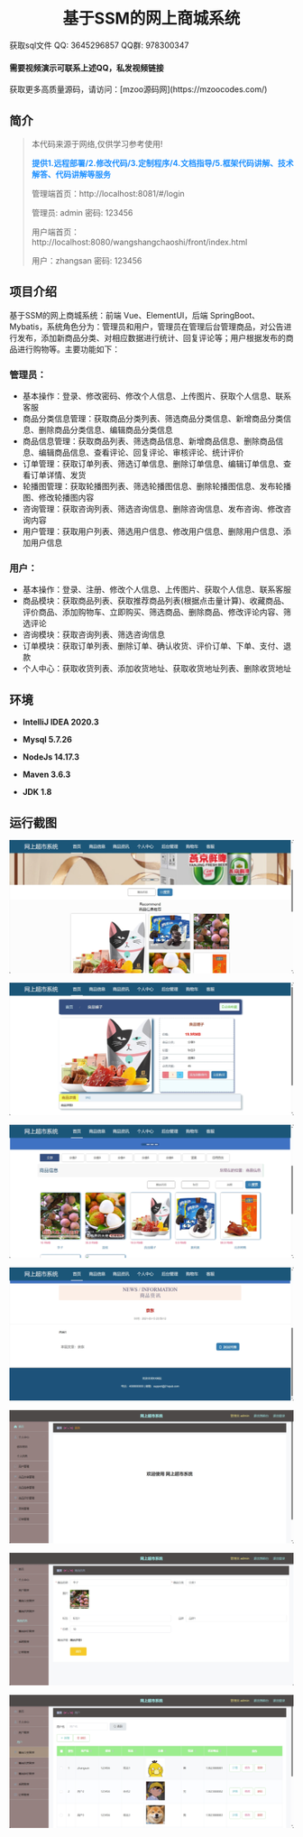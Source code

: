 <p><h1 align="center">基于SSM的网上商城系统</h1></p>

<p> 获取sql文件 QQ: 3645296857 QQ群: 978300347 </p>
<h4> 需要视频演示可联系上述QQ，私发视频链接 </h4>
<p> 获取更多高质量源码，请访问：[mzoo源码网](https://mzoocodes.com/)</p>

## 简介

> 本代码来源于网络,仅供学习参考使用!
>
> <b style="color: dodgerblue"> 提供1.远程部署/2.修改代码/3.定制程序/4.文档指导/5.框架代码讲解、技术解答、代码讲解等服务 </b>
>
> 管理端首页：http://localhost:8081/#/login
>
> 管理员: admin 密码: 123456
> 
> 用户端首页：http://localhost:8080/wangshangchaoshi/front/index.html
> 
> 用户：zhangsan 密码: 123456

## 项目介绍

基于SSM的网上商城系统：前端 Vue、ElementUI，后端 SpringBoot、Mybatis，系统角色分为：管理员和用户，管理员在管理后台管理商品，对公告进行发布，添加新商品分类、对相应数据进行统计、回复评论等；用户根据发布的商品进行购物等。主要功能如下：

### 管理员：

- 基本操作：登录、修改密码、修改个人信息、上传图片、获取个人信息、联系客服
- 商品分类信息管理：获取商品分类列表、筛选商品分类信息、新增商品分类信息、删除商品分类信息、编辑商品分类信息
- 商品信息管理：获取商品列表、筛选商品信息、新增商品信息、删除商品信息、编辑商品信息、查看评论、回复评论、审核评论、统计评价
- 订单管理：获取订单列表、筛选订单信息、删除订单信息、编辑订单信息、查看订单详情、发货
- 轮播图管理：获取轮播图列表、筛选轮播图信息、删除轮播图信息、发布轮播图、修改轮播图内容
- 咨询管理：获取咨询列表、筛选咨询信息、删除咨询信息、发布咨询、修改咨询内容
- 用户管理：获取用户列表、筛选用户信息、修改用户信息、删除用户信息、添加用户信息

### 用户：

- 基本操作：登录、注册、修改个人信息、上传图片、获取个人信息、联系客服
- 商品模块：获取商品列表、获取推荐商品列表(根据点击量计算)、收藏商品、评价商品、添加购物车、立即购买、筛选商品、删除商品、修改评论内容、筛选评论
- 咨询模块：获取咨询列表、筛选咨询信息
- 订单模块：获取订单列表、删除订单、确认收货、评价订单、下单、支付、退款
- 个人中心：获取收货列表、添加收货地址、获取收货地址列表、删除收货地址

## 环境

- <b>IntelliJ IDEA 2020.3</b>

- <b>Mysql 5.7.26</b>

- <b>NodeJs 14.17.3</b>

- <b>Maven 3.6.3</b>

- <b>JDK 1.8</b>


## 运行截图

![](screenshot/1.png)

![](screenshot/2.png)

![](screenshot/3.png)

![](screenshot/4.png)

![](screenshot/5.png)

![](screenshot/6.png)

![](screenshot/7.png)
